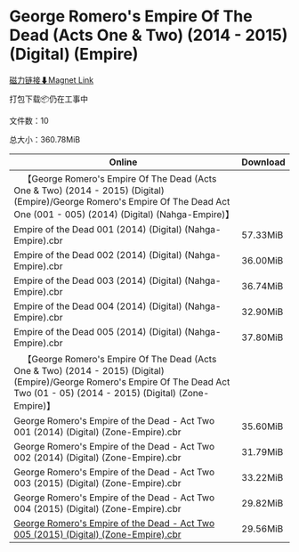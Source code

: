 # George Romero's Empire Of The Dead (Acts One & Two) (2014 - 2015) (Digital) (Empire)

[磁力链接⬇Magnet Link](magnet:?xt=urn:btih:dc59f1f3549f428852fec9eac5caeafb3d585486&dn=George%20Romero%27s%20Empire%20Of%20The%20Dead%20%28Acts%20One%20%26%20Two%29%20%282014%20-%202015%29%20%28Digital%29%20%28Empire%29)

打包下载📦仍在工事中

文件数：10

总大小：360.78MiB

Online | Download
--- | ---
&emsp;【George Romero's Empire Of The Dead (Acts One & Two) (2014 - 2015) (Digital) (Empire)/George Romero's Empire Of The Dead Act One (001 - 005) (2014) (Digital) (Nahga-Empire)】 | 
Empire of the Dead 001 (2014) (Digital) (Nahga-Empire).cbr | 57.33MiB
Empire of the Dead 002 (2014) (Digital) (Nahga-Empire).cbr | 36.00MiB
Empire of the Dead 003 (2014) (Digital) (Nahga-Empire).cbr | 36.74MiB
Empire of the Dead 004 (2014) (Digital) (Nahga-Empire).cbr | 32.90MiB
Empire of the Dead 005 (2014) (Digital) (Nahga-Empire).cbr | 37.80MiB
&emsp;【George Romero's Empire Of The Dead (Acts One & Two) (2014 - 2015) (Digital) (Empire)/George Romero's Empire Of The Dead Act Two (01 - 05) (2014 - 2015) (Digital) (Zone-Empire)】 | 
George Romero's Empire of the Dead - Act Two 001 (2014) (Digital) (Zone-Empire).cbr | 35.60MiB
George Romero's Empire of the Dead - Act Two 002 (2014) (Digital) (Zone-Empire).cbr | 31.79MiB
George Romero's Empire of the Dead - Act Two 003 (2015) (Digital) (Zone-Empire).cbr | 33.22MiB
George Romero's Empire of the Dead - Act Two 004 (2015) (Digital) (Zone-Empire).cbr | 29.82MiB
[George Romero's Empire of the Dead - Act Two 005 (2015) (Digital) (Zone-Empire).cbr](https://github.com/alicewish/markdown/blob/master/comic/George-Romeros-Empire-of-Dead-Act-Two-005-2015-Digital-Zone-Empire-cbr.md) | 29.56MiB